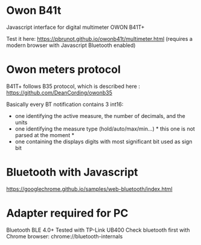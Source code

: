 # Owon B41t
Javascript interface for digital multimeter OWON B41T+

Test it here: https://pbrunot.github.io/owonb41t/multimeter.html (requires a modern browser with Javascript Bluetooth enabled)

# Owon meters protocol
B41T+ follows B35 protocol, which is described here : https://github.com/DeanCording/owonb35

Basically every BT notification contains 3 int16:
- one identifying the active measure, the number of decimals, and the units
- one identifying the measure type (hold/auto/max/min...) * this one is not parsed at the moment *
- one containing the displays digits with most significant bit used as sign bit 

# Bluetooth with Javascript
https://googlechrome.github.io/samples/web-bluetooth/index.html

# Adapter required for PC
Bluetooth BLE 4.0+
Tested with TP-Link UB400
Check bluetooth first with Chrome browser: chrome://bluetooth-internals
